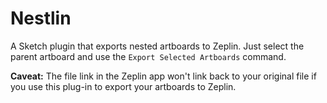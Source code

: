 # Nestlin
A Sketch plugin that exports nested artboards to Zeplin. Just select the parent artboard and use the `Export Selected Artboards` command.

**Caveat:** The file link in the Zeplin app won't link back to your original file if you use this plug-in to export your artboards to Zeplin.